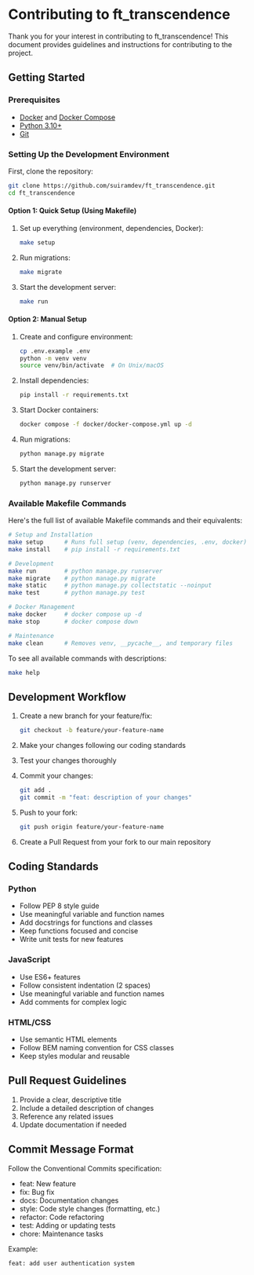 # Contributing to ft_transcendence

Thank you for your interest in contributing to ft_transcendence! This document provides guidelines and instructions for contributing to the project.

## Getting Started

### Prerequisites

- [Docker](https://www.docker.com/get-started/) and [Docker Compose](https://docs.docker.com/compose/install/)
- [Python 3.10+](https://www.python.org/downloads/)
- [Git](https://git-scm.com/downloads)

### Setting Up the Development Environment

First, clone the repository:

```bash
git clone https://github.com/suiramdev/ft_transcendence.git
cd ft_transcendence
```

#### Option 1: Quick Setup (Using Makefile)

1. Set up everything (environment, dependencies, Docker):

   ```bash
   make setup
   ```

2. Run migrations:

   ```bash
   make migrate
   ```

3. Start the development server:
   ```bash
   make run
   ```

#### Option 2: Manual Setup

1. Create and configure environment:

   ```bash
   cp .env.example .env
   python -m venv venv
   source venv/bin/activate  # On Unix/macOS
   ```

2. Install dependencies:

   ```bash
   pip install -r requirements.txt
   ```

3. Start Docker containers:

   ```bash
   docker compose -f docker/docker-compose.yml up -d
   ```

4. Run migrations:

   ```bash
   python manage.py migrate
   ```

5. Start the development server:
   ```bash
   python manage.py runserver
   ```

### Available Makefile Commands

Here's the full list of available Makefile commands and their equivalents:

```bash
# Setup and Installation
make setup      # Runs full setup (venv, dependencies, .env, docker)
make install    # pip install -r requirements.txt

# Development
make run        # python manage.py runserver
make migrate    # python manage.py migrate
make static     # python manage.py collectstatic --noinput
make test       # python manage.py test

# Docker Management
make docker     # docker compose up -d
make stop       # docker compose down

# Maintenance
make clean      # Removes venv, __pycache__, and temporary files
```

To see all available commands with descriptions:

```bash
make help
```

## Development Workflow

1. Create a new branch for your feature/fix:

   ```bash
   git checkout -b feature/your-feature-name
   ```

2. Make your changes following our coding standards
3. Test your changes thoroughly
4. Commit your changes:

   ```bash
   git add .
   git commit -m "feat: description of your changes"
   ```

5. Push to your fork:

   ```bash
   git push origin feature/your-feature-name
   ```

6. Create a Pull Request from your fork to our main repository

## Coding Standards

### Python

- Follow PEP 8 style guide
- Use meaningful variable and function names
- Add docstrings for functions and classes
- Keep functions focused and concise
- Write unit tests for new features

### JavaScript

- Use ES6+ features
- Follow consistent indentation (2 spaces)
- Use meaningful variable and function names
- Add comments for complex logic

### HTML/CSS

- Use semantic HTML elements
- Follow BEM naming convention for CSS classes
- Keep styles modular and reusable

## Pull Request Guidelines

1. Provide a clear, descriptive title
2. Include a detailed description of changes
3. Reference any related issues
4. Update documentation if needed

## Commit Message Format

Follow the Conventional Commits specification:

- feat: New feature
- fix: Bug fix
- docs: Documentation changes
- style: Code style changes (formatting, etc.)
- refactor: Code refactoring
- test: Adding or updating tests
- chore: Maintenance tasks

Example:

```
feat: add user authentication system
```

